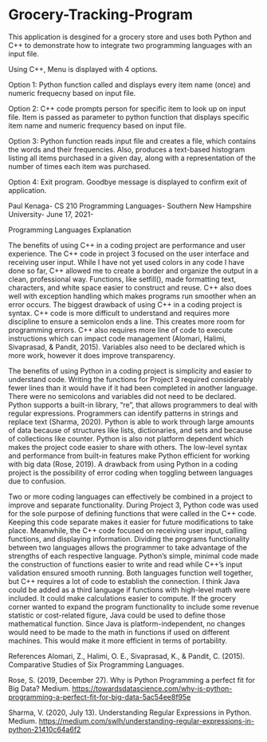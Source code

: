 # Grocery-Tracking-Program
This application is desgined for a grocery store and uses both Python and C++ to demonstrate how to integrate two programming languages with an input file.

Using C++, Menu is displayed with 4 options.

Option 1: Python function called and displays every item name (once) and numeric frequecny based on input file.

Option 2: C++ code prompts person for specific item to look up on input file. Item is passed as parameter to python function that displays specific item name and numeric frequency based on input file.

Option 3: Python function reads input file and creates a file, which contains the words and their frequencies. 
          Also, produces a text-based histogram listing all items purchased in a given day, along with a representation of the number of times each item was purchased.

Option 4: Exit program. Goodbye message is displayed to confirm exit of application.



Paul Kenaga-
CS 210 Programming Languages-
Southern New Hampshire University-
June 17, 2021-

Programming Languages Explanation

The benefits of using C++ in a coding project are performance and user experience. The C++ code in project 3 focused on the user interface and receiving user input. While I have not yet used colors in any code I have done so far, C++ allowed me to create a border and organize the output in a clean, professional way. Functions, like setfill(), made formatting text, characters, and white space easier to construct and reuse. C++ also does well with exception handling which makes programs run smoother when an error occurs. The biggest drawback of using C++ in a coding project is syntax.  C++ code is more difficult to understand and requires more discipline to ensure a semicolon ends a line.  This creates more room for programming errors. C++ also requires more line of code to execute instructions which can impact code management (Alomari, Halimi, Sivaprasad, & Pandit, 2015). Variables also need to be declared which is more work, however it does improve transparency.   

The benefits of using Python in a coding project is simplicity and easier to understand code. Writing the functions for Project 3 required considerably fewer lines than it would have if it had been completed in another language. There were no semicolons and variables did not need to be declared. Python supports a built-in library, “re”, that allows programmers to deal with regular expressions. Programmers can identify patterns in strings and replace text (Sharma, 2020). Python is able to work through large amounts of data because of structures like lists, dictionaries, and sets and because of collections like counter. Python is also not platform dependent which makes the project code easier to share with others. The low-level syntax and performance from built-in features make Python efficient for working with big data (Rose, 2019). A drawback from using Python in a coding project is the possibility of error coding when toggling between languages due to confusion. 

Two or more coding languages can effectively be combined in a project to improve and separate functionality. During Project 3, Python code was used for the sole purpose of defining functions that were called in the C++ code. Keeping this code separate makes it easier for future modifications to take place. Meanwhile, the C++ code focused on receiving user input, calling functions, and displaying information. Dividing the programs functionality between two languages allows the programmer to take advantage of the strengths of each respective language. Python’s simple, minimal code made the construction of functions easier to write and read while C++’s input validation ensured smooth running. Both languages function well together, but C++ requires a lot of code to establish the connection. I think Java could be added as a third language if functions with high-level math were included. It could make calculations easier to compute. If the grocery corner wanted to expand the program functionality to include some revenue statistic or cost-related figure, Java could be used to define those mathematical function. Since Java is platform-independent, no changes would need to be made to the math in functions if used on different machines. This would make it more efficient in terms of portability. 


References
Alomari, Z., Halimi, O. E., Sivaprasad, K., & Pandit, C. (2015). Comparative Studies of Six Programming Languages.

Rose, S. (2019, December 27). Why is Python Programming a perfect fit for Big Data? Medium. https://towardsdatascience.com/why-is-python-programming-a-perfect-fit-for-big-data-5ac54ee8f95e

Sharma, V. (2020, July 13). Understanding Regular Expressions in Python. Medium. https://medium.com/swlh/understanding-regular-expressions-in-python-21410c64a6f2
